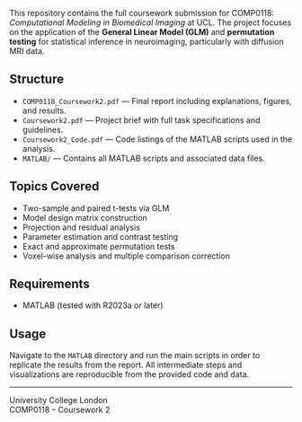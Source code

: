 This repository contains the full coursework submission for COMP0118: *Computational Modeling in Biomedical Imaging* at UCL. The project focuses on the application of the **General Linear Model (GLM)** and **permutation testing** for statistical inference in neuroimaging, particularly with diffusion MRI data.

## Structure

- `COMP0118_Coursework2.pdf` — Final report including explanations, figures, and results.
- `Coursework2.pdf` — Project brief with full task specifications and guidelines.
- `Coursework2_Code.pdf` — Code listings of the MATLAB scripts used in the analysis.
- `MATLAB/` — Contains all MATLAB scripts and associated data files.

## Topics Covered

- Two-sample and paired t-tests via GLM
- Model design matrix construction
- Projection and residual analysis
- Parameter estimation and contrast testing
- Exact and approximate permutation tests
- Voxel-wise analysis and multiple comparison correction

## Requirements

- MATLAB (tested with R2023a or later)
  
## Usage

Navigate to the `MATLAB` directory and run the main scripts in order to replicate the results from the report. All intermediate steps and visualizations are reproducible from the provided code and data.

---

University College London  
COMP0118 – Coursework 2  

